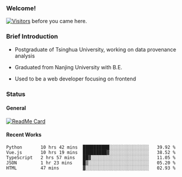 ### Welcome!

[![Visitors](https://visitor-badge.laobi.icu/badge?page_id=HermitSun.HermitSun)]() before you came here.

### Brief Introduction

- Postgraduate of Tsinghua University, working on data provenance analysis

- Graduated from Nanjing University with B.E.

- Used to be a web developer focusing on frontend

### Status

#### General

[![ReadMe Card](https://github-readme-stats.hermitsun.vercel.app/api?username=HermitSun&count_private=true&show_icons=true)]()

#### Recent Works

<!--START_SECTION:waka-->
```text
Python       10 hrs 42 mins  ██████████░░░░░░░░░░░░░░░   39.92 % 
Vue.js       10 hrs 19 mins  █████████▓░░░░░░░░░░░░░░░   38.52 % 
TypeScript   2 hrs 57 mins   ██▓░░░░░░░░░░░░░░░░░░░░░░   11.05 % 
JSON         1 hr 23 mins    █▒░░░░░░░░░░░░░░░░░░░░░░░   05.20 % 
HTML         47 mins         ▓░░░░░░░░░░░░░░░░░░░░░░░░   02.93 % 
```
<!--END_SECTION:waka-->
